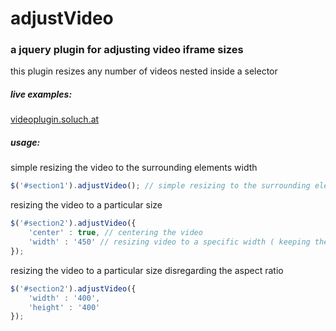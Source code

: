 # adjustVideo

### a jquery plugin for adjusting video iframe sizes

this plugin resizes any number of videos nested inside a selector

##### live examples:
[videoplugin.soluch.at](http://videoplugin.soluch.at/)

##### usage:

simple resizing the video to the surrounding elements width
```javascript
$('#section1').adjustVideo(); // simple resizing to the surrounding elements width
```

resizing the video to a particular size
```javascript
$('#section2').adjustVideo({
    'center' : true, // centering the video
    'width' : '450' // resizing video to a specific width ( keeping the aspect ratio )
});
```

resizing the video to a particular size disregarding the aspect ratio
```javascript
$('#section2').adjustVideo({
    'width' : '400',
    'height' : '400'
});
```
